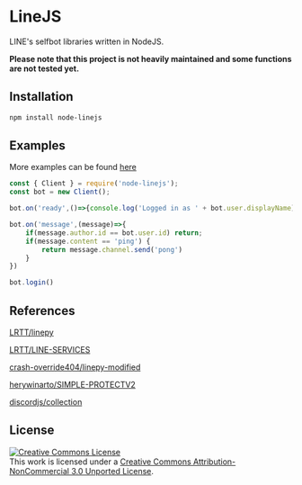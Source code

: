 # LineJS
LINE's selfbot libraries written in NodeJS.

**Please note that this project is not heavily maintained and some functions are not tested yet.**

## Installation
```sh
npm install node-linejs
```

## Examples
More examples can be found [here](https://github.com/chanios/node-linejs/tree/main/examples/)
```js
const { Client } = require('node-linejs');
const bot = new Client();

bot.on('ready',()=>{console.log('Logged in as ' + bot.user.displayName)})

bot.on('message',(message)=>{
    if(message.author.id == bot.user.id) return;
    if(message.content == 'ping') {
        return message.channel.send('pong')
    }
})

bot.login()
```

## References
[LRTT/linepy](https://github.com/LRTT/linepy)

[LRTT/LINE-SERVICES](https://github.com/LRTT/LINE-SERVICES)

[crash-override404/linepy-modified](https://github.com/crash-override404/linepy-modified)

[herywinarto/SIMPLE-PROTECTV2](herywinarto/SIMPLE-PROTECTV2)

[discordjs/collection](https://www.npmjs.com/package/@discordjs/collection)
## License
<a rel="license" href="http://creativecommons.org/licenses/by-nc/3.0/"><img alt="Creative Commons License" style="border-width:0" src="https://i.creativecommons.org/l/by-nc/3.0/88x31.png" /></a><br />This work is licensed under a <a rel="license" href="http://creativecommons.org/licenses/by-nc/3.0/">Creative Commons Attribution-NonCommercial 3.0 Unported License</a>.
